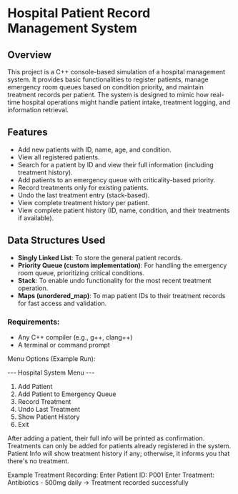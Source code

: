 # Hospital Patient Record Management System

## Overview
This project is a C++ console-based simulation of a hospital management system. It provides basic functionalities to register patients, manage emergency room queues based on condition priority, and maintain treatment records per patient. The system is designed to mimic how real-time hospital operations might handle patient intake, treatment logging, and information retrieval.

## Features
-  Add new patients with ID, name, age, and condition.
-  View all registered patients.
-  Search for a patient by ID and view their full information (including treatment history).
-  Add patients to an emergency queue with criticality-based priority.
-  Record treatments only for existing patients.
-  Undo the last treatment entry (stack-based).
-  View complete treatment history per patient.
-  View complete patient history (ID, name, condition, and their treatments if available).


## Data Structures Used
- **Singly Linked List**: To store the general patient records.
- **Priority Queue (custom implementation)**: For handling the emergency room queue, prioritizing critical conditions.
- **Stack**: To enable undo functionality for the most recent treatment operation.
- **Maps (unordered_map)**: To map patient IDs to their treatment records for fast access and validation.

### Requirements:
- Any C++ compiler (e.g., g++, clang++)
- A terminal or command prompt

Menu Options (Example Run):

--- Hospital System Menu ---
1. Add Patient
2. Add Patient to Emergency Queue
3. Record Treatment
4. Undo Last Treatment
5. Show Patient History
6. Exit

After adding a patient, their full info will be printed as confirmation.
Treatments can only be added for patients already registered in the system.
Patient Info will show treatment history if any; otherwise, it informs you that there's no treatment.


Example Treatment Recording:
Enter Patient ID: P001
Enter Treatment: Antibiotics - 500mg daily
-> Treatment recorded successfully

